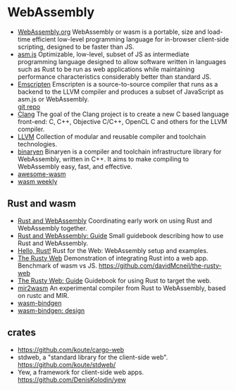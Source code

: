 # WebAssembly

- [WebAssembly.org][wado]
  WebAssembly or wasm is a portable, size and load-time efficient low-level 
  programming language for in-browser client-side scripting, designed to be 
  faster than JS.
- [asm.js][asmj]
  Optimizable, low-level, subset of JS as intermediate programming language 
  designed to allow software written in languages such as Rust to be run as web 
  applications while maintaining performance characteristics considerably better 
  than standard JS.
- [Emscripten][emsc]
  Emscripten is a source-to-source compiler that runs as a backend to the LLVM 
  compiler and produces a subset of JavaScript as asm.js or WebAssembly.   
  [git repo](https://github.com/kripken/emscripten.git)
- [Clang][clng]
  The goal of the Clang project is to create a new C based language front-end: 
  C, C++, Objective C/C++, OpenCL C and others for the LLVM compiler.
- [LLVM][llvm]
  Collection of modular and reusable compiler and toolchain technologies.
- [binaryen](https://github.com/WebAssembly/binaryen)
  Binaryen is a compiler and toolchain infrastructure library for WebAssembly, written in C++. It aims to make compiling to WebAssembly easy, fast, and effective.
- [awesome-wasm](https://github.com/mbasso/awesome-wasm)
- [wasm weekly](http://wasmweekly.news/)



## Rust and wasm
- [Rust and WebAssembly][rawg]
  Coordinating early work on using Rust and WebAssembly together.
- [Rust and WebAssembly: Guide][rawb]
  Small guidebook describing how to use Rust and WebAssembly.
- [Hello, Rust!][hrwa]
  Rust for the Web: WebAssembly setup and examples.
- [The Rusty Web][trws]
  Demonstration of integrating Rust into a web app. Benchmark of wasm vs JS. 
  https://github.com/davidMcneil/the-rusty-web
- [The Rusty Web: Guide][trwb]
  Guidebook for using Rust to target the web.
- [mir2wasm](https://github.com/brson/mir2wasm/)
  An experimental compiler from Rust to WebAssembly, based on rustc and MIR.
- [wasm-bindgen](https://github.com/alexcrichton/wasm-bindgen)
- [wasm-bindgen: design](https://github.com/alexcrichton/wasm-bindgen/blob/master/DESIGN.md)




[wado]: http://webassembly.org/
[asmj]: http://asmjs.org/
[emsc]: http://kripken.github.io/emscripten-site/
[llvm]: http://llvm.org/
[clng]: http://clang.llvm.org/
[rawg]: https://github.com/rust-lang-nursery/rust-wasm
[rawb]: https://rust-lang-nursery.github.io/rust-wasm/
[hrwa]: https://www.hellorust.com/
[trwb]: https://davidmcneil.gitbooks.io/the-rusty-web/content/
[trws]: https://davidmcneil.github.io/the-rusty-web/



## crates
- https://github.com/koute/cargo-web
- stdweb, a "standard library for the client-side web".
  https://github.com/koute/stdweb/
- Yew, a framework for client-side web apps.
  https://github.com/DenisKolodin/yew
